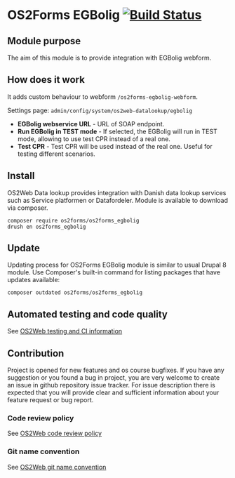 # OS2Forms EGBolig  [![Build Status](https://travis-ci.org/OS2forms/os2forms_egbolig.svg?branch=8.x)](https://travis-ci.org/OS2form/os2forms_egbolig)

## Module purpose

The aim of this module is to provide integration with EGBolig webform.

## How does it work

It adds custom behaviour to webform ```/os2forms-egbolig-webform```.

Settings page: ```admin/config/system/os2web-datalookup/egbolig```
* **EGBolig webservice URL** - URL of SOAP endpoint.
* **Run EGBolig in TEST mode** - If selected, the EGBolig will run in TEST mode, allowing to use test CPR instead of a real one.
* **Test CPR** - Test CPR will be used instead of the real one. Useful for testing different scenarios.

## Install

OS2Web Data lookup provides integration with Danish data lookup services such as Service platformen or Datafordeler.
Module is available to download via composer.
```
composer require os2forms/os2forms_egbolig
drush en os2forms_egbolig
```

## Update
Updating process for OS2Forms EGBolig module is similar to usual Drupal 8 module.
Use Composer's built-in command for listing packages that have updates available:

```
composer outdated os2forms/os2forms_egbolig
```

## Automated testing and code quality
See [OS2Web testing and CI information](https://github.com/OS2Web/docs#testing-and-ci)

## Contribution

Project is opened for new features and os course bugfixes.
If you have any suggestion or you found a bug in project, you are very welcome
to create an issue in github repository issue tracker.
For issue description there is expected that you will provide clear and
sufficient information about your feature request or bug report.

### Code review policy
See [OS2Web code review policy](https://github.com/OS2Web/docs#code-review)

### Git name convention
See [OS2Web git name convention](https://github.com/OS2Web/docs#git-guideline)
